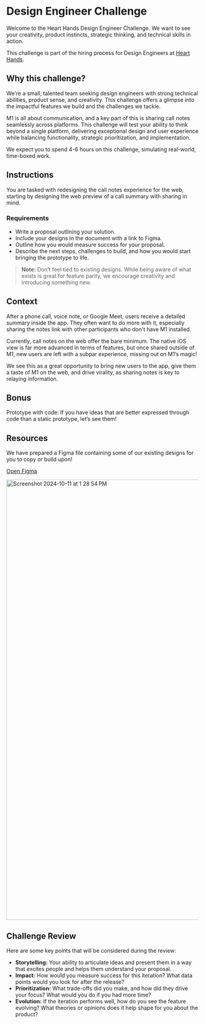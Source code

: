 # Design Engineer Challenge

Welcome to the Heart Hands Design Engineer Challenge. We want to see your creativity, product instincts, strategic thinking, and technical skills in action.

This challenge is part of the hiring process for Design Engineers at [Heart Hands](https://hearthands.tech).

## Why this challenge?

We're a small, talented team seeking design engineers with strong technical abilities, product sense, and creativity. This challenge offers a glimpse into the impactful features we build and the challenges we tackle.

M1 is all about communication, and a key part of this is sharing call notes seamlessly across platforms. This challenge will test your ability to think beyond a single platform, delivering exceptional design and user experience while balancing functionality, strategic prioritization, and implementation.

We expect you to spend 4-6 hours on this challenge, simulating real-world, time-boxed work.

## Instructions

You are tasked with redesigning the call notes experience for the web, starting by designing the web preview of a call summary with sharing in mind.

### Requirements

- Write a proposal outlining your solution.
- Include your designs in the document with a link to Figma.
- Outline how you would measure success for your proposal.
- Describe the next steps, challenges to build, and how you would start bringing the prototype to life.

> **Note:** Don’t feel tied to existing designs. While being aware of what exists is great for feature parity, we encourage creativity and introducing something new.


## Context

After a phone call, voice note, or Google Meet, users receive a detailed summary inside the app. They often want to do more with it, especially sharing the notes link with other participants who don't have M1 installed.

Currently, call notes on the web offer the bare minimum. The native iOS view is far more advanced in terms of features, but once shared outside of M1, new users are left with a subpar experience, missing out on M1’s magic!

We see this as a great opportunity to bring new users to the app, give them a taste of M1 on the web, and drive virality, as sharing notes is key to relaying information.

## Bonus

Prototype with code: If you have ideas that are better expressed through code than a static prototype, let’s see them!

## Resources

We have prepared a Figma file containing some of our existing designs for you to copy or build upon!

[Open Figma](https://www.figma.com/design/LYHc8FzoYfAVo2tPdh9lc1/%5BStef%5D-Design-Engineer-Challenge?node-id=0-1&t=bPSKWg0mJOr1aq31-1)

<img width="1155" alt="Screenshot 2024-10-11 at 1 28 54 PM" src="https://github.com/user-attachments/assets/6b1a75d3-e578-4e5c-bf5c-f520108808f8">


## Challenge Review

Here are some key points that will be considered during the review:

- **Storytelling:** Your ability to articulate ideas and present them in a way that excites people and helps them understand your proposal.
- **Impact:** How would you measure success for this iteration? What data points would you look for after the release?
- **Prioritization:** What trade-offs did you make, and how did they drive your focus? What would you do if you had more time?
- **Evolution:** If the iteration performs well, how do you see the feature evolving? What theories or opinions does it help shape for you about the product?

